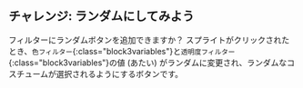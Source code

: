 ## チャレンジ: ランダムにしてみよう

フィルターにランダムボタンを追加できますか？ スプライトがクリックされたとき、`色フィルター`{:class="block3variables"}と`透明度フィルター`{:class="block3variables"}の値 (あたい) がランダムに変更され、ランダムなコスチュームが選択されるようにするボタンです。

